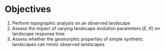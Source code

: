 
# Objectives
1. Perform topographic analysis on an observed landscape
2. Assess the impact of varying landscape evolution parameters ($E$, $K$) on landscape response time
3. Assess whether the geomorphic properties of simple synthetic landscapes can mimic observed landscapes
